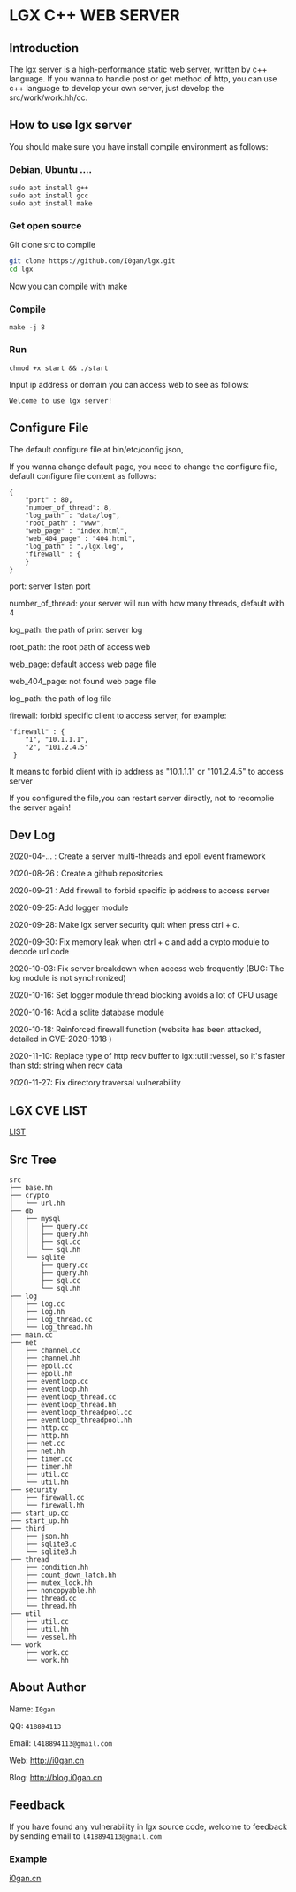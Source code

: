 # LGX C++ WEB SERVER



## Introduction

The lgx server is a high-performance static web server, written by c++ language. If you wanna to handle post or get method of http, you can use c++ language to develop your own server, just develop the src/work/work.hh/cc.



## How to use lgx server

You should make sure you have install compile environment as follows:
### Debian, Ubuntu ....

```
sudo apt install g++
sudo apt install gcc
sudo apt install make
```
### Get open source
Git clone src to compile

```sh
git clone https://github.com/I0gan/lgx.git
cd lgx
```
Now you can compile with make
### Compile
```
make -j 8
```

### Run

```
chmod +x start && ./start
```

 Input ip address or domain you can access web to see as follows:

```
Welcome to use lgx server!
```



## Configure File

The default configure file at bin/etc/config.json, 

If you wanna change default page, you need to change the configure file, default configure file content as follows:

```
{
    "port" : 80,
    "number_of_thread": 8,
    "log_path" : "data/log",
    "root_path" : "www",
    "web_page" : "index.html",
    "web_404_page" : "404.html",
    "log_path" : "./lgx.log",
    "firewall" : {
    }
}
```

port:  server listen port

number_of_thread: your server will run with how many threads, default with 4

log_path: the path of print server log

root_path: the root path of access web

web_page: default access web page file

web_404_page: not found web page file

log_path:  the path of log file

firewall: forbid specific client to access server, for example:

```
"firewall" : {
	"1", "10.1.1.1",
	"2", "101.2.4.5"
 }
```

It means to forbid client with ip address as  "10.1.1.1" or "101.2.4.5" to access server 

If you configured the file,you can restart server directly, not to recomplie the server again!



## Dev Log

2020-04-...   : Create a server multi-threads and epoll event framework

2020-08-26  : Create a github repositories

2020-09-21 : Add firewall to forbid specific  ip address to access server

2020-09-25: Add logger module

2020-09-28: Make lgx server security quit when press ctrl + c.

2020-09-30: Fix memory leak when ctrl + c and add a cypto module to decode url code

2020-10-03: Fix server breakdown when access web frequently (BUG: The log module is not synchronized)

2020-10-16: Set logger module  thread blocking avoids a lot of CPU usage

2020-10-16: Add a sqlite database module

2020-10-18: Reinforced firewall function (website has been attacked, detailed in CVE-2020-1018 )

2020-11-10: Replace type of http recv buffer  to lgx::util::vessel, so it's faster than std::string when recv data

2020-11-27: Fix directory traversal vulnerability

## LGX CVE LIST

[LIST](./vuls/cve.md)



## Src Tree

```
src
├── base.hh
├── crypto
│   └── url.hh
├── db
│   ├── mysql
│   │   ├── query.cc
│   │   ├── query.hh
│   │   ├── sql.cc
│   │   └── sql.hh
│   └── sqlite
│       ├── query.cc
│       ├── query.hh
│       ├── sql.cc
│       └── sql.hh
├── log
│   ├── log.cc
│   ├── log.hh
│   ├── log_thread.cc
│   └── log_thread.hh
├── main.cc
├── net
│   ├── channel.cc
│   ├── channel.hh
│   ├── epoll.cc
│   ├── epoll.hh
│   ├── eventloop.cc
│   ├── eventloop.hh
│   ├── eventloop_thread.cc
│   ├── eventloop_thread.hh
│   ├── eventloop_threadpool.cc
│   ├── eventloop_threadpool.hh
│   ├── http.cc
│   ├── http.hh
│   ├── net.cc
│   ├── net.hh
│   ├── timer.cc
│   ├── timer.hh
│   ├── util.cc
│   └── util.hh
├── security
│   ├── firewall.cc
│   └── firewall.hh
├── start_up.cc
├── start_up.hh
├── third
│   ├── json.hh
│   ├── sqlite3.c
│   └── sqlite3.h
├── thread
│   ├── condition.hh
│   ├── count_down_latch.hh
│   ├── mutex_lock.hh
│   ├── noncopyable.hh
│   ├── thread.cc
│   └── thread.hh
├── util
│   ├── util.cc
│   ├── util.hh
│   └── vessel.hh
└── work
    ├── work.cc
    └── work.hh

```



## About Author

Name: `I0gan` 

QQ: `418894113`

Email: `l418894113@gmail.com`

Web: http://i0gan.cn

Blog: http://blog.i0gan.cn



## Feedback

If you have found any vulnerability in lgx source code, welcome to feedback by sending email to  `l418894113@gmail.com` 

### Example

[i0gan.cn](http://i0gan.cn)
